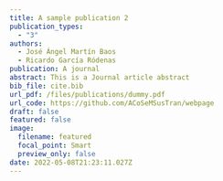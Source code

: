 ```yaml
---
title: A sample publication 2
publication_types:
  - "3"
authors:
  - José Ángel Martín Baos
  - Ricardo García Ródenas
publication: A journal
abstract: This is a Journal article abstract
bib_file: cite.bib
url_pdf: /files/publications/dummy.pdf
url_code: https://github.com/ACoSeMSusTran/webpage
draft: false
featured: false
image:
  filename: featured
  focal_point: Smart
  preview_only: false
date: 2022-05-08T21:23:11.027Z
---
```

